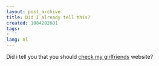 ```yaml
---
layout: post_archive
title: Did I already tell this?
created: 1084282601
tags:
- ''
lang: nl
---
```

Did i tell you that you should [check my girlfriends](http://www.chiquechick.com) website?
